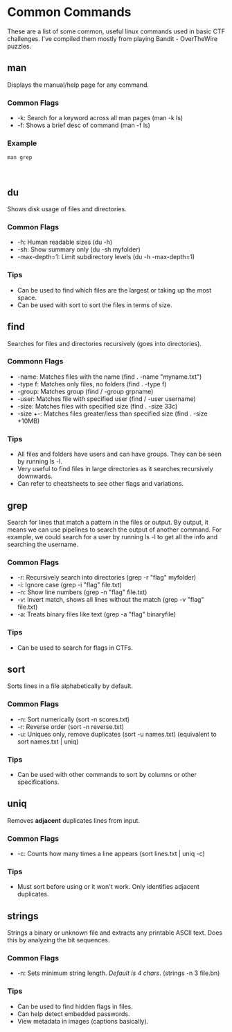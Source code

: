 # Common Commands
These are a list of some common, useful linux commands used in basic CTF challenges. I've compiled them mostly from playing Bandit - OverTheWire puzzles.
<br>

## man
Displays the manual/help page for any command.

### Common Flags
- -k: Search for a keyword across all man pages (man -k ls)
- -f: Shows a brief desc of command (man -f ls)

### Example
`man grep`

<br>

## du
Shows disk usage of files and directories.

### Common Flags
- -h: Human readable sizes (du -h)
- -sh: Show summary only (du -sh myfolder)
- -max-depth=1: Limit subdirectory levels (du -h -max-depth=1)

### Tips
- Can be used to find which files are the largest or taking up the most space.
- Can be used with sort to sort the files in terms of size.



## find
Searches for files and directories recursively (goes into directories).

### Commonn Flags
- -name: Matches files with the name (find . -name "myname.txt")
- -type f: Matches only files, no folders (find . -type f)
- -group: Matches group (find / -group grpname)
- -user: Matches file with specified user (find / -user username)
- -size: Matches files with specified size (find . -size 33c)
- -size +-: Matches files greater/less than specified size (find . -size +10MB)

### Tips
- All files and folders have users and can have groups. They can be seen by running ls -l.
- Very useful to find files in large directories as it searches recursively downwards.
- Can refer to cheatsheets to see other flags and variations.



## grep
Search for lines that match a pattern in the files or output. By output, it means we can use pipelines to search the output of another command. For example, we could search for a user by running ls -l to get all the info and searching the username.

### Common Flags
- -r: Recursively search into directories (grep -r "flag" myfolder)
- -i: Ignore case (grep -i "flag" file.txt)
- -n: Show line numbers (grep -n "flag" file.txt)
- -v: Invert match, shows all lines without the match (grep -v "flag" file.txt)
- -a: Treats binary files like text (grep -a "flag" binaryfile)

### Tips
- Can be used to search for flags in CTFs.



## sort
Sorts lines in a file alphabetically by default.

### Common Flags
- -n: Sort numerically (sort -n scores.txt)
- -r: Reverse order (sort -n reverse.txt)
- -u: Uniques only, remove duplicates (sort -u names.txt) (equivalent to sort names.txt | uniq)

### Tips
- Can be used with other commands to sort by columns or other specifications.



## uniq
Removes **adjacent** duplicates lines from input.

### Common Flags
- -c: Counts how many times a line appears (sort lines.txt | uniq -c)

### Tips
- Must sort before using or it won't work. Only identifies adjacent duplicates.



## strings
Strings a binary or unknown file and extracts any printable ASCII text. Does this by analyzing the bit sequences.

### Common Flags
- -n: Sets minimum string length. *Default is 4 chars*. (strings -n 3 file.bn)

### Tips
- Can be used to find hidden flags in files.
- Can help detect embedded passwords.
- View metadata in images (captions basically).









































